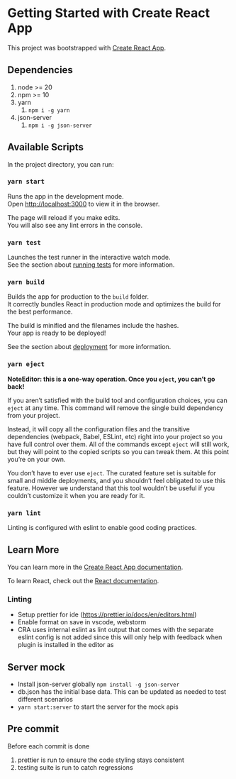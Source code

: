 # Getting Started with Create React App

This project was bootstrapped with [Create React App](https://github.com/facebook/create-react-app).

## Dependencies
1. node >= 20
2. npm >= 10
3. yarn
   1. `npm i -g yarn`
4. json-server
   1. `npm i -g json-server` 

## Available Scripts

In the project directory, you can run:

### `yarn start`

Runs the app in the development mode.\
Open [http://localhost:3000](http://localhost:3000) to view it in the browser.

The page will reload if you make edits.\
You will also see any lint errors in the console.

### `yarn test`

Launches the test runner in the interactive watch mode.\
See the section about [running tests](https://facebook.github.io/create-react-app/docs/running-tests) for more information.

### `yarn build`

Builds the app for production to the `build` folder.\
It correctly bundles React in production mode and optimizes the build for the best performance.

The build is minified and the filenames include the hashes.\
Your app is ready to be deployed!

See the section about [deployment](https://facebook.github.io/create-react-app/docs/deployment) for more information.

### `yarn eject`

**NoteEditor: this is a one-way operation. Once you `eject`, you can’t go back!**

If you aren’t satisfied with the build tool and configuration choices, you can `eject` at any time. This command will remove the single build dependency from your project.

Instead, it will copy all the configuration files and the transitive dependencies (webpack, Babel, ESLint, etc) right into your project so you have full control over them. All of the commands except `eject` will still work, but they will point to the copied scripts so you can tweak them. At this point you’re on your own.

You don’t have to ever use `eject`. The curated feature set is suitable for small and middle deployments, and you shouldn’t feel obligated to use this feature. However we understand that this tool wouldn’t be useful if you couldn’t customize it when you are ready for it.

### `yarn lint`
Linting is configured with eslint to enable good coding practices.

## Learn More

You can learn more in the [Create React App documentation](https://facebook.github.io/create-react-app/docs/getting-started).

To learn React, check out the [React documentation](https://reactjs.org/).

### Linting

- Setup prettier for ide (https://prettier.io/docs/en/editors.html)
- Enable format on save in vscode, webstorm
- CRA uses internal eslint as lint output that comes with the separate eslint config is not added since this will only help with feedback when plugin is installed in the editor as

## Server mock
- Install json-server globally
`npm install -g json-server`
- db.json has the initial base data. This can be updated as needed to test different scenarios
- `yarn start:server` to start the server for the mock apis
  
## Pre commit
Before each commit is done
1. prettier is run to ensure the code styling stays consistent
2. testing suite is run to catch regressions

